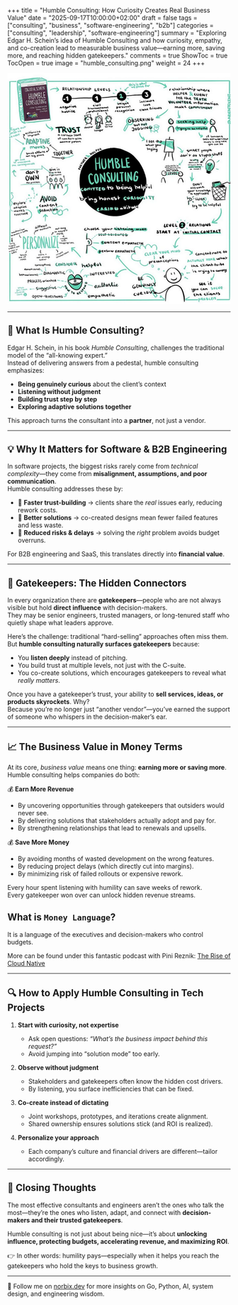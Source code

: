 +++
title = "Humble Consulting: How Curiosity Creates Real Business Value"
date = "2025-09-17T10:00:00+02:00"
draft = false
tags = ["consulting", "business", "software-engineering", "b2b"]
categories = ["consulting", "leadership", "software-engineering"]
summary = "Exploring Edgar H. Schein’s idea of Humble Consulting and how curiosity, empathy, and co-creation lead to measurable business value—earning more, saving more, and reaching hidden gatekeepers."
comments = true
ShowToc = true
TocOpen = true
image = "humble_consulting.png"
weight = 24
+++

![Humble Consulting](humble_consulting.png)

---

## 🌱 What Is Humble Consulting?

Edgar H. Schein, in his book *Humble Consulting*, challenges the traditional model of the “all-knowing expert.”  
Instead of delivering answers from a pedestal, humble consulting emphasizes:

- **Being genuinely curious** about the client’s context
- **Listening without judgment**
- **Building trust step by step**
- **Exploring adaptive solutions together**

This approach turns the consultant into a **partner**, not just a vendor.

---

## 💡 Why It Matters for Software & B2B Engineering

In software projects, the biggest risks rarely come from *technical complexity*—they come from **misalignment, assumptions, and poor communication**.  
Humble consulting addresses these by:

- 🤝 **Faster trust-building** → clients share the *real* issues early, reducing rework costs.
- 🎯 **Better solutions** → co-created designs mean fewer failed features and less waste.
- 🚀 **Reduced risks & delays** → solving the *right* problem avoids budget overruns.

For B2B engineering and SaaS, this translates directly into **financial value**.

---

## 🔑 Gatekeepers: The Hidden Connectors

In every organization there are **gatekeepers**—people who are not always visible but hold **direct influence** with decision-makers.  
They may be senior engineers, trusted managers, or long-tenured staff who quietly shape what leaders approve.

Here’s the challenge: traditional “hard-selling” approaches often miss them.  
But **humble consulting naturally surfaces gatekeepers** because:

- You **listen deeply** instead of pitching.
- You build trust at multiple levels, not just with the C-suite.
- You co-create solutions, which encourages gatekeepers to reveal what *really matters*.

Once you have a gatekeeper’s trust, your ability to **sell services, ideas, or products skyrockets**. Why?  
Because you’re no longer just “another vendor”—you’ve earned the support of someone who whispers in the decision-maker’s ear.

---

## 📈 The Business Value in Money Terms

At its core, *business value* means one thing: **earning more or saving more**.  
Humble consulting helps companies do both:

💰 **Earn More Revenue**
- By uncovering opportunities through gatekeepers that outsiders would never see.
- By delivering solutions that stakeholders actually adopt and pay for.
- By strengthening relationships that lead to renewals and upsells.

💰 **Save More Money**
- By avoiding months of wasted development on the wrong features.
- By reducing project delays (which directly cut into margins).
- By minimizing risk of failed rollouts or expensive rework.

Every hour spent listening with humility can save weeks of rework.  
Every gatekeeper won over can unlock hidden revenue streams.

## What is `Money Language`?

It is a language of the executives and decision-makers who control budgets.

More can be found under this fantastic podcast with Pini Reznik: [The Rise of Cloud Native](https://www.youtube.com/live/VsEyN7yoSQY?si=hUUVNNShTg89LKYb&t=6109)

---

## 🔍 How to Apply Humble Consulting in Tech Projects

1. **Start with curiosity, not expertise**
    - Ask open questions: *“What’s the business impact behind this request?”*
    - Avoid jumping into “solution mode” too early.

2. **Observe without judgment**
    - Stakeholders and gatekeepers often know the hidden cost drivers.
    - By listening, you surface inefficiencies that can be fixed.

3. **Co-create instead of dictating**
    - Joint workshops, prototypes, and iterations create alignment.
    - Shared ownership ensures solutions stick (and ROI is realized).

4. **Personalize your approach**
    - Each company’s culture and financial drivers are different—tailor accordingly.

---

## 🚀 Closing Thoughts

The most effective consultants and engineers aren’t the ones who talk the most—they’re the ones who listen, adapt, and connect with **decision-makers and their trusted gatekeepers**.

Humble consulting is not just about being nice—it’s about **unlocking influence, protecting budgets, accelerating revenue, and maximizing ROI**.

👉 In other words: humility pays—especially when it helps you reach the gatekeepers who hold the keys to business growth.

---

🚀 Follow me on [norbix.dev](https://norbix.dev) for more insights on Go, Python, AI, system design, and engineering wisdom.
